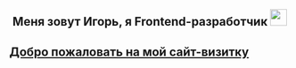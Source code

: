 <h2 align="center">Меня зовут Игорь, я Frontend-разработчик <img src="https://media.giphy.com/media/WUlplcMpOCEmTGBtBW/giphy.gif" width="30"></h2>




## [Добро пожаловать на мой сайт-визитку](https://kozyavin.github.io)
